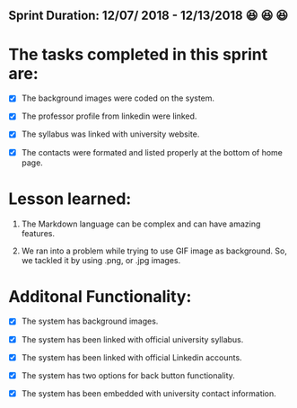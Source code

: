 ## Sprint Duration: 12/07/ 2018  -  12/13/2018  :satisfied: :satisfied: :satisfied:

# The tasks completed in this sprint are:

- [x] The background images were coded on the system.

- [x] The professor profile from linkedin were linked.

- [x] The syllabus was linked with university website.

- [x] The contacts were formated and listed properly at the bottom of home page.

#  Lesson learned:

1) The Markdown language can be complex and can have amazing features.

2) We ran into a problem while trying to use GIF image as background. So, we tackled it by using .png, or .jpg images.

#  Additonal Functionality:

- [x] The system has background images.

- [x] The system has been linked with official university syllabus.

- [x] The system has been linked with official Linkedin accounts.

- [x] The system has two options for back button functionality.

- [x] The system has been embedded with university contact information. 

